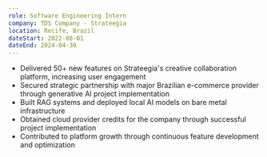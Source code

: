 ```yaml
---
role: Software Engineering Intern
company: TDS Company - Strateegia
location: Recife, Brazil
dateStart: 2022-08-01
dateEnd: 2024-04-30
---
```


- Delivered 50+ new features on Strateegia's creative collaboration platform, increasing user engagement
- Secured strategic partnership with major Brazilian e-commerce provider through generative AI project implementation
- Built RAG systems and deployed local AI models on bare metal infrastructure
- Obtained cloud provider credits for the company through successful project implementation
- Contributed to platform growth through continuous feature development and optimization 